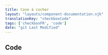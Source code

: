 ```yaml
---
title: Case à cocher
layout: "layouts/component-documentation.njk"
translationKey: "checkboxCode"
tags: ['checkboxFR', 'code']
date: "git Last Modified"
---
```


## Code